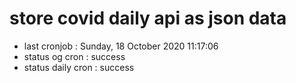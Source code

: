 # store covid daily api as json data

- last cronjob : Sunday, 18 October 2020 11:17:06
- status og cron : success
- status daily cron : success
      
      